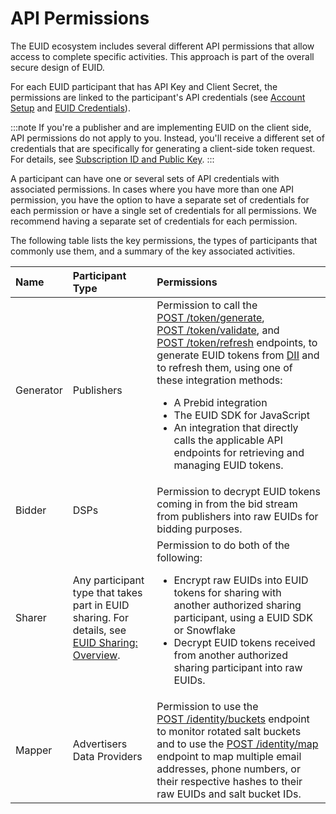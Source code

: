 <!-- ---
title: API Permissions
description: Information about EUID API permissions
hide_table_of_contents: false
sidebar_position: 07
--- -->

# API Permissions

The EUID ecosystem includes several different API permissions that allow access to complete specific activities. This approach is part of the overall secure design of EUID.

For each EUID participant that has API Key and Client Secret, the permissions are linked to the participant's API credentials (see [Account Setup](gs-account-setup.md) and [EUID Credentials](gs-credentials.md)).

:::note
If you're a publisher and are implementing EUID on the client side, API permissions do not apply to you. Instead, you'll receive a different set of credentials that are specifically for generating a client-side token request. For details, see [Subscription ID and Public Key](gs-credentials.md#subscription-id-and-public-key).
:::

A participant can have one or several sets of API credentials with associated permissions. In cases where you have more than one API permission, you have the option to have a separate set of credentials for each permission or have a single set of credentials for all permissions. We recommend having a separate set of credentials for each permission. 

The following table lists the key permissions, the types of participants that commonly use them, and a summary of the key associated activities.

| Name | Participant Type | Permissions |
| :--- | :--- | :--- |
| Generator | Publishers | Permission to call the [POST&nbsp;/token/generate](../endpoints/post-token-generate.md), [POST&nbsp;/token/validate](../endpoints/post-token-validate.md), and [POST&nbsp;/token/refresh](../endpoints/post-token-refresh.md) endpoints, to generate EUID tokens from [DII](../ref-info/glossary-uid.md#gl-dii) and to refresh them, using one of these integration methods:<ul><li>A Prebid integration</li><li>The EUID SDK for JavaScript</li><li>An integration that directly calls the applicable API endpoints for retrieving and managing EUID tokens.</li></ul> |
| Bidder | DSPs | Permission to decrypt EUID tokens coming in from the bid stream from publishers into raw EUIDs for bidding purposes. |
| Sharer | Any participant type that takes part in EUID sharing. For details, see [EUID Sharing: Overview](../sharing/sharing-overview.md). | Permission to do both of the following:<ul><li>Encrypt raw EUIDs into EUID tokens for sharing with another authorized sharing participant, using a EUID SDK or Snowflake</li><li>Decrypt EUID tokens received from another authorized sharing participant into raw EUIDs.</li></ul> |
| Mapper | Advertisers<br/>Data Providers | Permission to use the [POST&nbsp;/identity/buckets](../endpoints/post-identity-buckets.md) endpoint to monitor rotated salt buckets and to use the [POST&nbsp;/identity/map](../endpoints/post-identity-map.md) endpoint to map multiple email addresses, phone numbers, or their respective hashes to their raw EUIDs and salt bucket IDs. |
